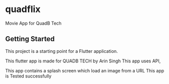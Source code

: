 # quadflix 

Movie App for QuadB Tech


## Getting Started

This project is a starting point for a Flutter application.

This flutter app is made for QUADB TECH by Arin Singh
This app uses API,

This app contains a splash screen which load an image from a URL
This app is Tested successfully 


